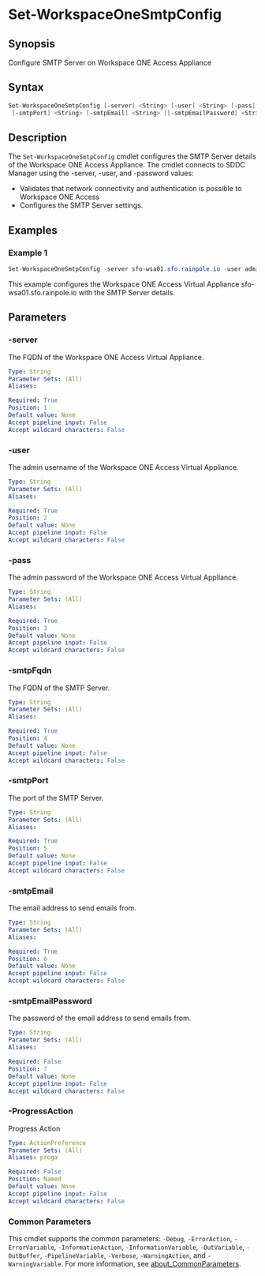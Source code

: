 # Set-WorkspaceOneSmtpConfig

## Synopsis

Configure SMTP Server on Workspace ONE Access Appliance

## Syntax

```powershell
Set-WorkspaceOneSmtpConfig [-server] <String> [-user] <String> [-pass] <String> [-smtpFqdn] <String>
 [-smtpPort] <String> [-smtpEmail] <String> [[-smtpEmailPassword] <String>] [-ProgressAction <ActionPreference>] [<CommonParameters>]
```

## Description

The `Set-WorkspaceOneSmtpConfig` cmdlet configures the SMTP Server details of the Workspace ONE Access Appliance.
The cmdlet connects to SDDC Manager using the -server, -user, and -password values:

- Validates that network connectivity and authentication is possible to Workspace ONE Access
- Configures the SMTP Server settings.

## Examples

### Example 1

```powershell
Set-WorkspaceOneSmtpConfig -server sfo-wsa01.sfo.rainpole.io -user admin -pass VMw@re1! -smtpFqdn smtp.sfo.rainpole.io -smtpPort 25 -smtpEmail sfo-wsa@rainpole.io
```

This example configures the Workspace ONE Access Virtual Appliance sfo-wsa01.sfo.rainpole.io with the SMTP Server details.

## Parameters

### -server

The FQDN of the Workspace ONE Access Virtual Appliance.

```yaml
Type: String
Parameter Sets: (All)
Aliases:

Required: True
Position: 1
Default value: None
Accept pipeline input: False
Accept wildcard characters: False
```

### -user

The admin username of the Workspace ONE Access Virtual Appliance.

```yaml
Type: String
Parameter Sets: (All)
Aliases:

Required: True
Position: 2
Default value: None
Accept pipeline input: False
Accept wildcard characters: False
```

### -pass

The admin password of the Workspace ONE Access Virtual Appliance.

```yaml
Type: String
Parameter Sets: (All)
Aliases:

Required: True
Position: 3
Default value: None
Accept pipeline input: False
Accept wildcard characters: False
```

### -smtpFqdn

The FQDN of the SMTP Server.

```yaml
Type: String
Parameter Sets: (All)
Aliases:

Required: True
Position: 4
Default value: None
Accept pipeline input: False
Accept wildcard characters: False
```

### -smtpPort

The port of the SMTP Server.

```yaml
Type: String
Parameter Sets: (All)
Aliases:

Required: True
Position: 5
Default value: None
Accept pipeline input: False
Accept wildcard characters: False
```

### -smtpEmail

The email address to send emails from.

```yaml
Type: String
Parameter Sets: (All)
Aliases:

Required: True
Position: 6
Default value: None
Accept pipeline input: False
Accept wildcard characters: False
```

### -smtpEmailPassword

The password of the email address to send emails from.

```yaml
Type: String
Parameter Sets: (All)
Aliases:

Required: False
Position: 7
Default value: None
Accept pipeline input: False
Accept wildcard characters: False
```

### -ProgressAction

Progress Action

```yaml
Type: ActionPreference
Parameter Sets: (All)
Aliases: proga

Required: False
Position: Named
Default value: None
Accept pipeline input: False
Accept wildcard characters: False
```

### Common Parameters

This cmdlet supports the common parameters: `-Debug`, `-ErrorAction`, `-ErrorVariable`, `-InformationAction`, `-InformationVariable`, `-OutVariable`, `-OutBuffer`, `-PipelineVariable`, `-Verbose`, `-WarningAction`, and `-WarningVariable`. For more information, see [about_CommonParameters](http://go.microsoft.com/fwlink/?LinkID=113216).
